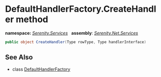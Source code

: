# DefaultHandlerFactory.CreateHandler method
**namespace:** *[Serenity.Services](../../README.md#serenity.services-namespace)*   **assembly**: *[Serenity.Net.Services](../../README.md)*

```csharp
public object CreateHandler(Type rowType, Type handlerInterface)
```

## See Also

* class [DefaultHandlerFactory](../DefaultHandlerFactory.md)